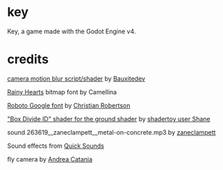# key
Key, a game made with the Godot Engine v4.


# credits
[camera motion blur script/shader](https://github.com/Bauxitedev/godot-motion-blur) by [Bauxitedev](https://github.com/Bauxitedev)

[Rainy Hearts](https://www.dafont.com/rainyhearts.font) bitmap font by Camellina

[Roboto Google font](https://fonts.google.com/specimen/Roboto) by [Christian Robertson](https://fonts.google.com/?query=Christian+Robertson)

["Box Divide ID" shader for the ground shader](https://www.shadertoy.com/view/WlsSRs) by [shadertoy user Shane](https://www.shadertoy.com/user/Shane)

sound 263619__zaneclampett__metal-on-concrete.mp3 by [zaneclampett](https://freesound.org/people/zaneclampett/ )

Sound effects from [Quick Sounds](https://quicksounds.com)

fly camera by [Andrea Catania](https://gist.github.com/AndreaCatania/316fc412a7b478ca5226b5c17d963737)
